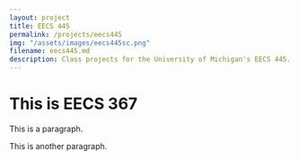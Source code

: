 ```yaml
---
layout: project
title: EECS 445
permalink: /projects/eecs445
img: "/assets/images/eecs445sc.png"
filename: eecs445.md
description: Class projects for the University of Michigan's EECS 445. Project 1 worked with SVMs to explore linear classifiers, and Project 2 explored convolutional neural networks and the application of transfer learning.
---
```


<html lang="en">
<meta charset="UTF-8">
<meta name="viewport" content="width=device-width,initial-scale=1">
<link rel="stylesheet" href="">

<body>

<div class="">
 <h1>This is EECS 367</h1>
 <p>This is a paragraph.</p>
 <p>This is another paragraph.</p>
</div>

</body>
</html>
